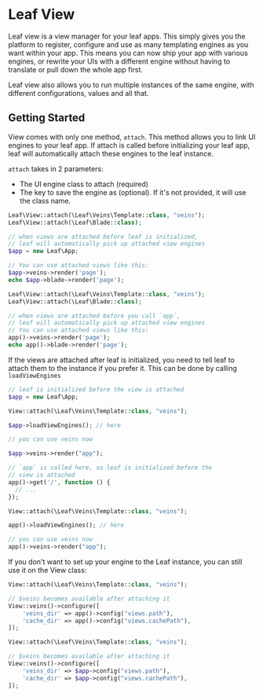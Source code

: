 <!-- markdownlint-disable no-inline-html -->
# Leaf View

<script setup>
import VideoDocs from '/@theme/components/VideoDocs.vue'
</script>

<VideoDocs
  subject="Watch the leaf 3 installation walkthrough"
  description="Throughout the leaf documentation, you will see video links like the one just below. If you are a visual learner, this gives you another way to follow along with our documentation. We call these the video docs."
  link="https://www.youtube.com/embed/BTcUgeOZLyM"
/>

<!-- ::: tip Video Docs
Learn how to use views in leaf PHP.

<VideoLesson href="#" title="Views in leaf PHP">Watch the views guide on youtube</VideoLesson>
::: -->

Leaf view is a view manager for your leaf apps. This simply gives you the platform to register, configure and use as many templating engines as you want within your app. This means you can now ship your app with various engines, or rewrite your UIs with a different engine without having to translate or pull down the whole app first.

Leaf view also allows you to run multiple instances of the same engine, with different configurations, values and all that.

## Getting Started

View comes with only one method, `attach`. This method allows you to link UI engines to your leaf app. If attach is called before initializing your leaf app, leaf will automatically attach these engines to the leaf instance.

`attach` takes in 2 parameters:

- The UI engine class to attach (required)
- The key to save the engine as (optional). If it's not provided, it will use the class name.

<div class="class-mode">

```php
Leaf\View::attach(\Leaf\Veins\Template::class, "veins");
Leaf\View::attach(\Leaf\Blade::class);

// when views are attached before leaf is initialized,
// leaf will automatically pick up attached view engines
$app = new Leaf\App;

// You can use attached views like this:
$app->veins->render('page');
echo $app->blade->render('page');
```

</div>
<div class="functional-mode">

```php
Leaf\View::attach(\Leaf\Veins\Template::class, "veins");
Leaf\View::attach(\Leaf\Blade::class);

// when views are attached before you call `app`,
// leaf will automatically pick up attached view engines
// You can use attached views like this:
app()->veins->render('page');
echo app()->blade->render('page');
```

</div>

If the views are attached after leaf is initialized, you need to tell leaf to attach them to the instance if you prefer it. This can be done by calling `loadViewEngines`

<div class="class-mode">

```php
// leaf is initialized before the view is attached
$app = new Leaf\App;

View::attach(\Leaf\Veins\Template::class, "veins");

$app->loadViewEngines(); // here

// you can use veins now

$app->veins->render("app");
```

</div>
<div class="functional-mode">

```php
// `app` is called here, so leaf is initialized before the
// view is attached
app()->get('/', function () {
  // ...
});

View::attach(\Leaf\Veins\Template::class, "veins");

app()->loadViewEngines(); // here

// you can use veins now
app()->veins->render("app");
```

</div>

If you don't want to set up your engine to the Leaf instance, you can still use it on the View class:

<div class="functional-mode">

```php
View::attach(\Leaf\Veins\Template::class, "veins");

// $veins becomes available after attaching it
View::veins()->configure([
    'veins_dir' => app()->config("views.path"),
    'cache_dir' => app()->config("views.cachePath"),
]);
```

</div>
<div class="class-mode">

```php
View::attach(\Leaf\Veins\Template::class, "veins");

// $veins becomes available after attaching it
View::veins()->configure([
    'veins_dir' => $app->config("views.path"),
    'cache_dir' => $app->config("views.cachePath"),
]);
```

</div>
